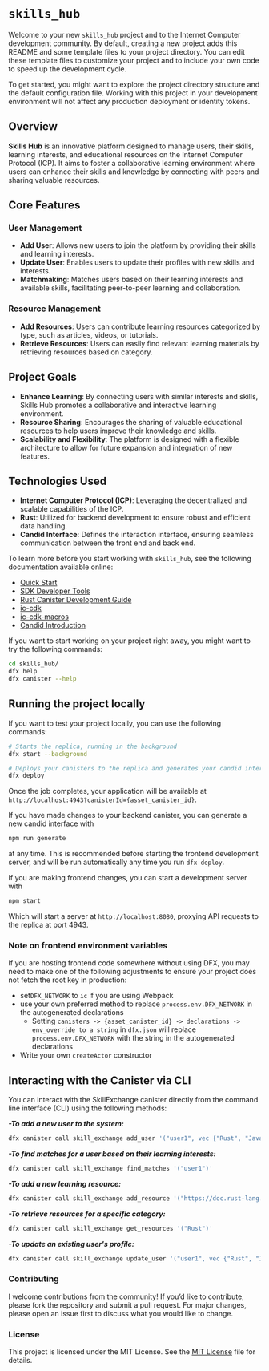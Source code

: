 # `skills_hub`

Welcome to your new `skills_hub` project and to the Internet Computer development community. By default, creating a new project adds this README and some template files to your project directory. You can edit these template files to customize your project and to include your own code to speed up the development cycle.

To get started, you might want to explore the project directory structure and the default configuration file. Working with this project in your development environment will not affect any production deployment or identity tokens.

## Overview
**Skills Hub** is an innovative platform designed to manage users, their skills, learning interests, and educational resources on the Internet Computer Protocol (ICP). It aims to foster a collaborative learning environment where users can enhance their skills and knowledge by connecting with peers and sharing valuable resources.

## Core Features

### User Management
- **Add User**: Allows new users to join the platform by providing their skills and learning interests.
- **Update User**: Enables users to update their profiles with new skills and interests.
- **Matchmaking**: Matches users based on their learning interests and available skills, facilitating peer-to-peer learning and collaboration.

### Resource Management
- **Add Resources**: Users can contribute learning resources categorized by type, such as articles, videos, or tutorials.
- **Retrieve Resources**: Users can easily find relevant learning materials by retrieving resources based on category.

## Project Goals
- **Enhance Learning**: By connecting users with similar interests and skills, Skills Hub promotes a collaborative and interactive learning environment.
- **Resource Sharing**: Encourages the sharing of valuable educational resources to help users improve their knowledge and skills.
- **Scalability and Flexibility**: The platform is designed with a flexible architecture to allow for future expansion and integration of new features.

## Technologies Used
- **Internet Computer Protocol (ICP)**: Leveraging the decentralized and scalable capabilities of the ICP.
- **Rust**: Utilized for backend development to ensure robust and efficient data handling.
- **Candid Interface**: Defines the interaction interface, ensuring seamless communication between the front end and back end.


To learn more before you start working with `skills_hub`, see the following documentation available online:

- [Quick Start](https://internetcomputer.org/docs/current/developer-docs/setup/deploy-locally)
- [SDK Developer Tools](https://internetcomputer.org/docs/current/developer-docs/setup/install)
- [Rust Canister Development Guide](https://internetcomputer.org/docs/current/developer-docs/backend/rust/)
- [ic-cdk](https://docs.rs/ic-cdk)
- [ic-cdk-macros](https://docs.rs/ic-cdk-macros)
- [Candid Introduction](https://internetcomputer.org/docs/current/developer-docs/backend/candid/)

If you want to start working on your project right away, you might want to try the following commands:

```bash
cd skills_hub/
dfx help
dfx canister --help
```

## Running the project locally

If you want to test your project locally, you can use the following commands:

```bash
# Starts the replica, running in the background
dfx start --background

# Deploys your canisters to the replica and generates your candid interface
dfx deploy
```

Once the job completes, your application will be available at `http://localhost:4943?canisterId={asset_canister_id}`.

If you have made changes to your backend canister, you can generate a new candid interface with

```bash
npm run generate
```

at any time. This is recommended before starting the frontend development server, and will be run automatically any time you run `dfx deploy`.

If you are making frontend changes, you can start a development server with

```bash
npm start
```

Which will start a server at `http://localhost:8080`, proxying API requests to the replica at port 4943.

### Note on frontend environment variables

If you are hosting frontend code somewhere without using DFX, you may need to make one of the following adjustments to ensure your project does not fetch the root key in production:

- set`DFX_NETWORK` to `ic` if you are using Webpack
- use your own preferred method to replace `process.env.DFX_NETWORK` in the autogenerated declarations
  - Setting `canisters -> {asset_canister_id} -> declarations -> env_override to a string` in `dfx.json` will replace `process.env.DFX_NETWORK` with the string in the autogenerated declarations
- Write your own `createActor` constructor

## Interacting with the Canister via CLI

You can interact with the SkillExchange canister directly from the command line interface (CLI) using the following methods:

**_-To add a new user to the system:_**

  ```bash
  dfx canister call skill_exchange add_user '("user1", vec {"Rust", "JavaScript"}, vec {"Python", "Go"})'
  ```
**_-To find matches for a user based on their learning interests:_**

  ```bash
  dfx canister call skill_exchange find_matches '("user1")'
  ```
**_-To add a new learning resource:_**

  ```bash
  dfx canister call skill_exchange add_resource '("https://doc.rust-lang.org/book/", "Rust", "user1")'
  ```
**_-To retrieve resources for a specific category:_**

  ```bash
  dfx canister call skill_exchange get_resources '("Rust")'
  ```
**_-To update an existing user's profile:_**

  ```bash
  dfx canister call skill_exchange update_user '("user1", vec {"Rust", "JavaScript", "Python"}, vec {"Go", "TypeScript"})'
  ```


### Contributing

I welcome contributions from the community! If you’d like to contribute, please fork the repository and submit a pull request. For major changes, please open an issue first to discuss what you would like to change.

### License

This project is licensed under the MIT License. See the [MIT License](https://opensource.org/licenses/MIT) file for details.

